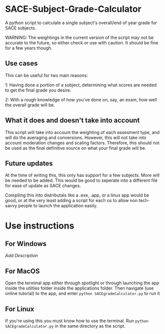 # SACE-Subject-Grade-Calculator
A python script to calculate a single subject's overall/end of year grade for SACE subjects.

WARNING: The weightings in the current version of the script may not be accurate to the future, so either check or use with caution. It should be fine for a few years though.

## Use cases
This can be useful for two main reasons:

1: Having done a portion of a subject, determining what scores are needed to get the final grade you desire.

2: With a rough knowledge of how you've done on, say, an exam, how well the overall grade will be.

## What it does and doesn't take into account
This script will take into account the weighting of each assesment type, and will do the averaging and conversions. However, this will not take into account moderation changes and scaling factors. Therefore, this should not be used as the final definitive source on what your final grade will be.

## Future updates
At the time of writing this, this only has support for a few subjects. More will be needed to be added. This would be good to seperate into a different file for ease of update as SACE changes. 

Compiling this into distributals like a .exe, .app, or a linux app would be good, or at the very least adding a script for each os to allow non tech-savvy people to launch the application easily.


# Use instructions

## For Windows
*Add Description*

## For MacOS
Open the terminal app either through spotlight or through launching the app inside the utilties folder inside the applications folder. Then navigate (use online tutorial) to the app, and enter `python SACEgradeCalculator.py` to run it

## For Linux
If you're using this you must know how to use the terminal. Run `python SACEgradeCalculator.py` in the same directory as the script.
